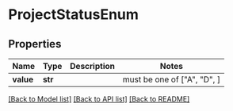 # ProjectStatusEnum


## Properties
Name | Type | Description | Notes
------------ | ------------- | ------------- | -------------
**value** | **str** |  |  must be one of ["A", "D", ]

[[Back to Model list]](../README.md#documentation-for-models) [[Back to API list]](../README.md#documentation-for-api-endpoints) [[Back to README]](../README.md)



